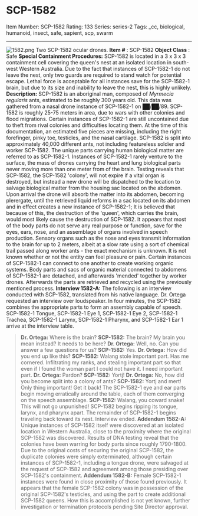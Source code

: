 # SCP-1582
Item Number: SCP-1582
Rating: 133
Series: series-2
Tags: _cc, biological, humanoid, insect, safe, sapient, scp, swarm

---

![1582.png](https://scp-wiki.wdfiles.com/local--files/scp-1582/1582.png)
Two SCP-1582 ocular drones.
**Item #** : SCP-1582
**Object Class** : Safe
**Special Containment Procedures:** SCP-1582 is located in a 3 x 3 x 3 containment cell covering the queen's nest at an isolated location in south-west Western Australia. Due to the fact that instances of SCP-1582-1 do not leave the nest, only two guards are required to stand watch for potential escape. Lethal force is acceptable for all instances save for the SCP-1582-1 brain, but due to its size and inability to leave the nest, this is highly unlikely.
**Description:** SCP-1582 is an aboriginal man, composed of _Myrmecia regularis_ ants, estimated to be roughly 300 years old. This data was gathered from a nasal drone instance of SCP-1582-1 on ██/██/89. SCP-1582 is roughly 25-75 meters in area, due to wars with other colonies and flood migrations. Certain instances of SCP-1582-1 are still uncontained due to theft from rival colonies and difficulties locating them. At the time of this documentation, an estimated five pieces are missing, including the right forefinger, pinky toe, testicles, and the nasal cartilage.
SCP-1582 is split into approximately 40,000 different ants, not including featureless soldier and worker SCP-1582. The unique parts carrying human biological matter are referred to as SCP-1582-1.
Instances of SCP-1582-1 rarely venture to the surface, the mass of drones carrying the heart and lung biological parts never moving more than one meter from of the brain. Testing reveals that SCP-1582, the SCP-1582 'colony', will not expire if a vital organ is destroyed, but instead a new drone will be dispatched to the location to salvage biological matter from the housing sac located on the abdomen. Upon arrival the drone will absorb the matter into its abdomen, becoming plerergate, until the retrieved liquid reforms in a sac located on its abdomen and in effect creates a new instance of SCP-1582-1; It is believed that because of this, the destruction of the 'queen', which carries the brain, would most likely cause the destruction of SCP-1582.
It appears that most of the body parts do not serve any real purpose or function, save for the eyes, ears, nose, and an assemblage of organs involved in speech production. Sensory organs such as the nose and eyes transmit information to the brain for up to 2 meters, albeit at a slow rate using a sort of chemical trail passed along worker ants - the exact mechanism is unknown. It is not known whether or not the entity can feel pleasure or pain.
Certain instances of SCP-1582-1 can connect to one another to create working organic systems. Body parts and sacs of organic material connected to abdomens of SCP-1582-1 are detached, and afterwards 'mended' together by worker drones. Afterwards the parts are retrieved and recycled using the previously mentioned process.
**Interview 1582-A:** The following is an interview conducted with SCP-1582, translated from his native language.
Dr. Ortega requested an interview over loudspeaker. In four minutes, the SCP-1582 combines the appropriate parts to form an assembly capable of speech. SCP-1582-1 Tongue, SCP-1582-1 Eye 1, SCP-1582-1 Eye 2, SCP-1582-1 Trachea, SCP-1582-1 Larynx, SCP-1582-1 Pharynx, and SCP-1582-1 Ear 1 arrive at the interview table.
> **Dr. Ortega:** Where is the brain?
> **SCP-1582:** The brain? My brain you mean instead? It needs to be here?
> **Dr. Ortega:** Well, no. Can you answer a few questions for us?
> **SCP-1582:** Yes.
> **Dr. Ortega:** How did you end up like this?
> **SCP-1582:** Walang stole important part. Has me cornered. Infiltrating my ranks, and stealing important part so that even if I found the woman part I could not have it. I need important part.
> **Dr. Ortega:** Pardon?
> **SCP-1582:** Yortj!
> **Dr. Ortega:** No, how did you become split into a colony of ants?
> **SCP-1582:** Yortj and mert! Only thing important! Get it back!
> The SCP-1582-1 eye and ear parts begin moving erratically around the table, each of them converging on the speech assemblage.
> **SCP-1582:** Walang, you coward snake! This will not go unpunished!
> SCP-1582 begins ripping its tongue, larynx, and pharynx apart. The remainder of SCP-1582-1 begins traveling back toward its nest. Interview ended.
**Addendum 1582-A:** Unique instances of SCP-1582 itself were discovered at an isolated location in Western Australia, close to the proximity where the original SCP-1582 was discovered. Results of DNA testing reveal that the colonies have been warring for body parts since roughly 1790-1800. Due to the original costs of securing the original SCP-1582, the duplicate colonies were simply exterminated, although certain instances of SCP-1582-1, including a tongue drone, were salvaged at the request of SCP-1582 and agreement among those presiding over SCP-1582's containment.
**Addendum 1582-B:** Female SCP-1582-1 instances were found in close proximity of those found previously. It appears that the female SCP-1582 colony was in possession of the original SCP-1582's testicles, and using the part to create additional SCP-1582 queens. How this is accomplished is not yet known, further investigation or termination protocols pending Site Director approval.
